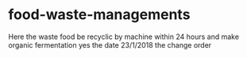 # food-waste-managements
Here the waste food be recyclic by machine within 24 hours and make organic fermentation
yes the date 23/1/2018 the change order
